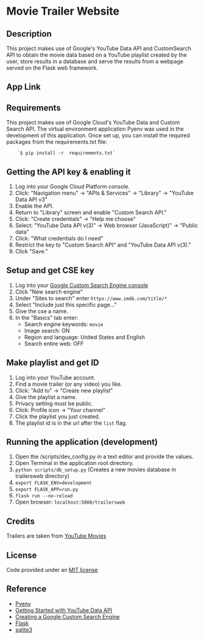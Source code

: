 Movie Trailer Website
===


Description
---
This project makes use of Google's YouTube Data API and CustomSearch API to 
obtain the movie data based on a YouTube playlist created by the user, store 
results in a database and serve the results from a webpage served on the Flask 
web framework.


App Link
---



Requirements
---
This project makes use of Google Cloud's YouTube Data and Custom Search API. 
The virtual environment application Pyenv was used in the development of this 
application. Once set up, you can install the required packages from the 
requirements.txt file:

        `$ pip install -r  requirements.txt`


Getting the API key & enabling it
---
1. Log into your Google Cloud Platform console.
2. Click: "Navigation menu" -> "APIs & Services" -> "Library" -> "YouTube Data API v3"
3. Enable the API.
4. Return to "Library" screen and enable "Custom Search API."
5. Click: "Create credentials" -> "Help me choose"
6. Select: "YouTube Data API v(3)" -> Web browser (JavaScript)" -> "Public data"
7. Click: "What credentials do I need"
8. Restrict the key to "Custom Search API" and "YouTube Data API v(3)."
9. Click "Save."


Setup and get CSE key
---
1. Log into your [Google Custom Search Engine console](https://cse.google.com/cse/)
2. Click "New search engine"
3. Under "Sites to search" enter `https://www.imdb.com/title/*`
4. Select "Include just this specific page..."
5. Give the cse a name.
6. In the "Basics" tab enter:
    + Search engine keywords: `movie`
    + Image search: ON
    + Region and language: United States and English
    + Search entire web: OFF


Make playlist and get ID
---
1. Log into your YouTube account.
2. Find a movie trailer (or any video) you like.
3. Click: "Add to" -> "Create new playlist"
4. Give the playlist a name.
5. Privacy setting must be public.
6. Click: Profile icon -> "Your channel"
7. Click the playlist you just created.
8. The playlist id is in the url after the `list` flag.


Running the application (development)
---
1. Open the /scripts/dev_config.py in a text editor and provide the values.
2. Open Terminal in the application root directory.
3. `python scripts/db_setup.py` (Creates a new movies database in trailersweb directory)
4. `export FLASK_ENV=development`
5. `export FLASK_APP=run.py`
6. `flask run --no-reload`
7. Open browser: `localhost:5000/trailersweb`


Credits
---
Trailers are taken from [YouTube Movies](https://www.youtube.com/movies)


License
---
Code provided under an [MIT license](https://github.com/noelnoche/udacity-fsnd-movie-trailer-website/blob/gh-pages/LICENSE.md)


Reference
---
+ [Pyenv](https://github.com/pyenv/pyenv)
+ [Getting Started with YouTube Data API](https://developers.google.com/youtube/v3/getting-started)
+ [Creating a Google Custom Search Engine](https://developers.google.com/custom-search/json-api/v1/introduction)
+ [Flask](http://flask.palletsprojects.com/en/1.1.x/)
+ [sqlite3](https://docs.python.org/3/library/sqlite3.html)
